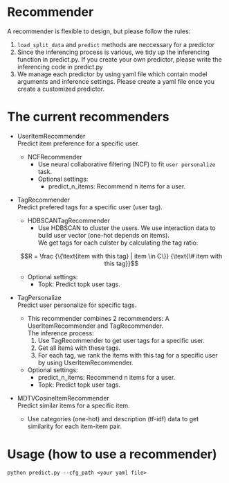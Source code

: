 # Recommender
A recommender is flexible to design, but please follow the rules:
1. `load_split_data` and `predict` methods are neccessary for a predictor
2. Since the inferencing process is various, we tidy up the inferencing function in predict.py. If you create your own predictor,
please write the inferencing code in predict.py
3. We manage each predictor by using yaml file which contain model arguments and inference settings. Please create a yaml file once you create a customized predictor.

# The current recommenders
- UserItemRecommender  
Predict item preference for a specific user.
  - NCFRecommender  
    - Use neural collaborative filtering (NCF) to fit `user personalize` task.
    - Optional settings:
      - predict_n_items: Recommend n items for a user.

- TagRecommender  
Predict prefered tags for a specific user (user tag).
  - HDBSCANTagRecommender  
    - Use HDBSCAN to cluster the users. We use interaction data to build user vector (one-hot depends on items).  
    We get tags for each culster by calculating the tag ratio:  
  ```math
  R = \frac {\{\text{item with this tag} | item \in C\}} {\text{\# item with this tag}}
  ```
    - Optional settings:
      - Topk: Predict topk user tags.

- TagPersonalize  
Predict user personalize for specific tags.
  - This recommender combines 2 recommenders: A UserItemRecommender and TagRecommender.  
  The inference process:  
    1. Use TagRecommender to get user tags for a specific user.
    2. Get all items with these tags.
    3. For each tag, we rank the items with this tag for a specific user by using UserItemRecommender.
  - Optional settings:
    - predict_n_items: Recommend n items for a user.
    - Topk: Predict topk user tags.

- MDTVCosineItemRecommender  
Predict similar items for a specific item.
  - Use categories (one-hot) and description (tf-idf) data to get similarity for each item-item pair.

# Usage (how to use a recommender)
```
python predict.py --cfg_path <your yaml file>
```